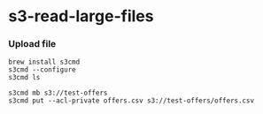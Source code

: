 # s3-read-large-files

### Upload file
```shell
brew install s3cmd
s3cmd --configure
s3cmd ls

s3cmd mb s3://test-offers
s3cmd put --acl-private offers.csv s3://test-offers/offers.csv
```